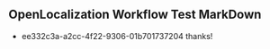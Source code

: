 ## OpenLocalization Workflow Test MarkDown
* ee332c3a-a2cc-4f22-9306-01b701737204 thanks!

<!--HONumber=Jul16_HO5-->


